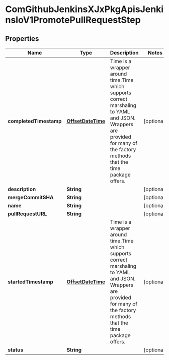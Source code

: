 
# ComGithubJenkinsXJxPkgApisJenkinsIoV1PromotePullRequestStep

## Properties
Name | Type | Description | Notes
------------ | ------------- | ------------- | -------------
**completedTimestamp** | [**OffsetDateTime**](OffsetDateTime.md) | Time is a wrapper around time.Time which supports correct marshaling to YAML and JSON.  Wrappers are provided for many of the factory methods that the time package offers. |  [optional]
**description** | **String** |  |  [optional]
**mergeCommitSHA** | **String** |  |  [optional]
**name** | **String** |  |  [optional]
**pullRequestURL** | **String** |  |  [optional]
**startedTimestamp** | [**OffsetDateTime**](OffsetDateTime.md) | Time is a wrapper around time.Time which supports correct marshaling to YAML and JSON.  Wrappers are provided for many of the factory methods that the time package offers. |  [optional]
**status** | **String** |  |  [optional]




